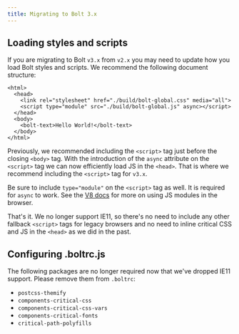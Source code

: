 ```yaml
---
title: Migrating to Bolt 3.x
---
```


## Loading styles and scripts

If you are migrating to Bolt `v3.x` from `v2.x` you may need to update how you load Bolt styles and scripts. We recommend the following document structure:

```
<html>
  <head>
    <link rel="stylesheet" href="./build/bolt-global.css" media="all">
    <script type="module" src="./build/bolt-global.js" async></script>
  </head>
  <body>
    <bolt-text>Hello World!</bolt-text>
  </body>
</html>
```

Previously, we recommended including the `<script>` tag just before the closing `<body>` tag. With the introduction of the `async` attribute on the `<script>` tag we can now efficiently load JS in the `<head>`. That is where we recommend including the `<script>` tag for `v3.x`.

Be sure to include `type="module"` on the `<script>` tag as well. It is required for `async` to work. See the [V8 docs](https://v8.dev/features/modules#browser) for more on using JS modules in the browser.

That's it. We no longer support IE11, so there's no need to include any other fallback `<script>` tags for legacy browsers and no need to inline critical CSS and JS in the `<head>` as we did in the past.

## Configuring .boltrc.js

The following packages are no longer required now that we've dropped IE11 support. Please remove them from `.boltrc`:

- `postcss-themify`
- `components-critical-css`
- `components-critical-css-vars`
- `components-critical-fonts`
- `critical-path-polyfills`
